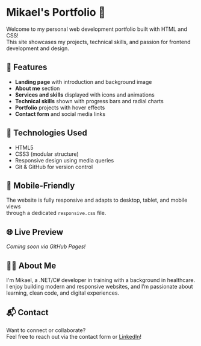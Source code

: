 # Mikael's Portfolio 🚀

Welcome to my personal web development portfolio built with HTML and CSS!  
This site showcases my projects, technical skills, and passion for frontend development and design.

## 📸 Features

- **Landing page** with introduction and background image
- **About me** section
- **Services and skills** displayed with icons and animations
- **Technical skills** shown with progress bars and radial charts
- **Portfolio** projects with hover effects
- **Contact form** and social media links

## 🧰 Technologies Used

- HTML5
- CSS3 (modular structure)
- Responsive design using media queries
- Git & GitHub for version control

## 📱 Mobile-Friendly

The website is fully responsive and adapts to desktop, tablet, and mobile views  
through a dedicated `responsive.css` file.

## 🌐 Live Preview

*Coming soon via GitHub Pages!*

## 👨‍💻 About Me

I'm Mikael, a .NET/C# developer in training with a background in healthcare.  
I enjoy building modern and responsive websites, and I’m passionate about learning, clean code, and digital experiences.

## 📬 Contact

Want to connect or collaborate?  
Feel free to reach out via the contact form or [LinkedIn](https://www.linkedin.com/)!
